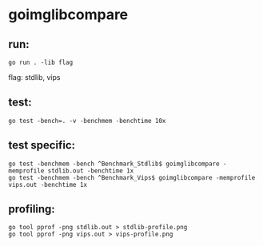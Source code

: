 # goimglibcompare

## run:
```
go run . -lib flag
```
flag: stdlib, vips

## test:
```
go test -bench=. -v -benchmem -benchtime 10x
```

## test specific:
```
go test -benchmem -bench ^Benchmark_Stdlib$ goimglibcompare -memprofile stdlib.out -benchtime 1x
go test -benchmem -bench ^Benchmark_Vips$ goimglibcompare -memprofile vips.out -benchtime 1x
```

## profiling:
```
go tool pprof -png stdlib.out > stdlib-profile.png
go tool pprof -png vips.out > vips-profile.png
```